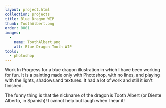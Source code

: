 ```yaml
---
layout: project.html
collection: projects
title: Blue Dragon WIP
thumb: ToothAlbert.png
order: 0001
images:
  -
    name: ToothAlbert.png
    alt: Blue Dragon Tooth WIP
tools:
  - photoshop
---
```


Work In Progress for a blue dragon illustration in which I have been working for fun. It is a painting made only with Photoshop, with no lines, and playing with the lights, shadows and textures. It had a lot of work and still it isn't finished.

The funny thing is that the nickname of the dragon is Tooth Albert (or Diente Alberto, in Spanish)! I cannot help but laugh when I hear it!
